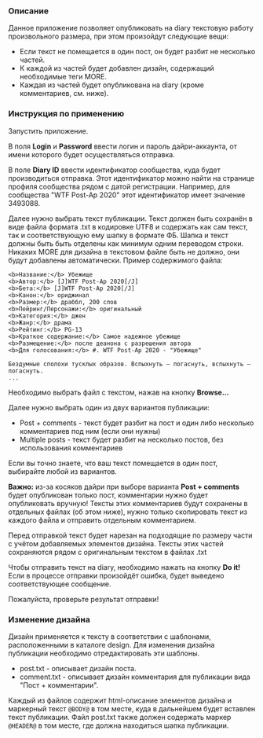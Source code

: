 ### Описание

Данное приложение позволяет опубликовать на diary текстовую работу произвольного размера,
при этом произойдут следующие вещи:
* Если текст не помещается в один пост, он будет разбит не несколько частей.
* К каждой из частей будет добавлен дизайн, содержащий необходимые теги MORE.
* Каждая из частей будет опубликована на diary (кроме комментариев, см. ниже).

### Инструкция по применению

Запустить приложение.

В поля **Login** и **Password** ввести логин и пароль дайри-аккаунта,
от имени которого будет осуществляться отправка.

В поле **Diary ID** ввести идентификатор сообщества, куда будет производиться отправка.
Этот идентификатор можно найти на странице профиля сообщества рядом с датой регистрации.
Например, для сообщества "WTF Post-Ap 2020" этот идентификатор имеет значение 3493088.

Далее нужно выбрать текст публикации.
Текст должен быть сохранён в виде файла формата .txt в кодировке UTF8 и содержать как сам текст,
так и соответствующую ему шапку в формате ФБ.
Шапка и текст должны быть быть отделены как минимум одним переводом строки.
Никаких MORE для дизайна в текстовом файле быть не должно, они будут добавлены автоматически. 
Пример содержимого файла:
```
<b>Название:</b> Убежище
<b>Автор:</b> [J]WTF Post-Ap 2020[/J]
<b>Бета:</b> [J]WTF Post-Ap 2020[/J]
<b>Канон:</b> ориджинал
<b>Размер:</b> драббл, 200 слов
<b>Пейринг/Персонажи:</b> оригинальный
<b>Категория:</b> джен
<b>Жанр:</b> драма
<b>Рейтинг:</b> PG-13
<b>Краткое содержание:</b> Самое надежное убежище
<b>Размещение:</b> после деанона с разрешения автора
<b>Для голосования:</b> #. WTF Post-Ap 2020 - "Убежище"

Бездумные сполохи тусклых образов. Вспыхнуть – погаснуть, вспыхнуть – погаснуть. 
...
```

Необходимо выбрать файл с текстом, нажав на кнопку **Browse...**

Далее нужно выбрать один из двух вариантов публикации:
* Post + comments - текст будет разбит на пост и один либо несколько комментариев под ним (если они нужны)
* Multiple posts - текст будет разбит на несколько постов, без использования комментариев

Если вы точно знаете, что ваш текст помещается в один пост, выбирайте любой из вариантов.

**Важно:** из-за косяков дайри при выборе варианта **Post + comments** будет опубликован только пост,
комментарии нужно будет опубликовать вручную! Тексты этих комментариев будут сохранены в отдельных файлах
(об этом ниже), нужно только скопировать текст из каждого файла и отправить отдельным комментарием.

Перед отправкой текст будет нарезан на подходящие по размеру части с учётом добавляемых элементов дизайна.
Тексты этих частей сохраняются рядом с оригинальным текстом в файлах .txt

Чтобы отправить текст на diary, необходимо нажать на кнопку **Do it!**
Если в процессе отправки произойдёт ошибка, будет выведено соответствующее сообщение.

Пожалуйста, проверьте результат отправки!

### Изменение дизайна

Дизайн применяется к тексту в соответствии с шаблонами, расположенными в каталоге design.
Для изменения дизайна публикации необходимо отредактировать эти шаблоны.

* post.txt - описывает дизайн поста.
* comment.txt - описывает дизайн комментария для публикации вида "Пост + комментарии".

Каждый из файлов содержит html-описание элементов дизайна и маркерный текст `@BODY@` в том месте,
куда в дальнейшем будет вставлен текст публикации. Файл post.txt также должен содержать маркер `@HEADER@`
в том месте, где должна находиться шапка публикации.
